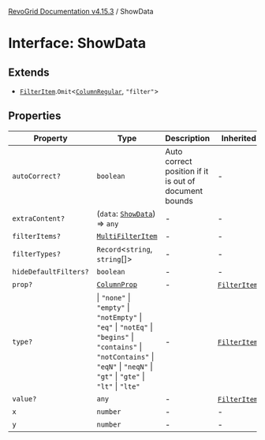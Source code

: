 [RevoGrid Documentation v4.15.3](README.md) / ShowData

# Interface: ShowData

## Extends

- [`FilterItem`](Interface.FilterItem.md).`Omit`\<[`ColumnRegular`](Interface.ColumnRegular.md), `"filter"`\>

## Properties

| Property | Type | Description | Inherited from | Defined in |
| ------ | ------ | ------ | ------ | ------ |
| `autoCorrect?` | `boolean` | Auto correct position if it is out of document bounds | - | [src/plugins/filter/filter.types.ts:166](https://github.com/revolist/revogrid/blob/0f25b4576d7b148a35319cded1f6d62c5f4ebd98/src/plugins/filter/filter.types.ts#L166) |
| `extraContent?` | (`data`: [`ShowData`](Interface.ShowData.md)) => `any` | - | - | [src/plugins/filter/filter.types.ts:172](https://github.com/revolist/revogrid/blob/0f25b4576d7b148a35319cded1f6d62c5f4ebd98/src/plugins/filter/filter.types.ts#L172) |
| `filterItems?` | [`MultiFilterItem`](Interface.MultiFilterItem.md) | - | - | [src/plugins/filter/filter.types.ts:168](https://github.com/revolist/revogrid/blob/0f25b4576d7b148a35319cded1f6d62c5f4ebd98/src/plugins/filter/filter.types.ts#L168) |
| `filterTypes?` | `Record`\<`string`, `string`[]\> | - | - | [src/plugins/filter/filter.types.ts:167](https://github.com/revolist/revogrid/blob/0f25b4576d7b148a35319cded1f6d62c5f4ebd98/src/plugins/filter/filter.types.ts#L167) |
| `hideDefaultFilters?` | `boolean` | - | - | [src/plugins/filter/filter.types.ts:170](https://github.com/revolist/revogrid/blob/0f25b4576d7b148a35319cded1f6d62c5f4ebd98/src/plugins/filter/filter.types.ts#L170) |
| `prop?` | [`ColumnProp`](TypeAlias.ColumnProp.md) | - | [`FilterItem`](Interface.FilterItem.md).`prop` | [src/plugins/filter/filter.types.ts:129](https://github.com/revolist/revogrid/blob/0f25b4576d7b148a35319cded1f6d62c5f4ebd98/src/plugins/filter/filter.types.ts#L129) |
| `type?` | \| `"none"` \| `"empty"` \| `"notEmpty"` \| `"eq"` \| `"notEq"` \| `"begins"` \| `"contains"` \| `"notContains"` \| `"eqN"` \| `"neqN"` \| `"gt"` \| `"gte"` \| `"lt"` \| `"lte"` | - | [`FilterItem`](Interface.FilterItem.md).`type` | [src/plugins/filter/filter.types.ts:131](https://github.com/revolist/revogrid/blob/0f25b4576d7b148a35319cded1f6d62c5f4ebd98/src/plugins/filter/filter.types.ts#L131) |
| `value?` | `any` | - | [`FilterItem`](Interface.FilterItem.md).`value` | [src/plugins/filter/filter.types.ts:133](https://github.com/revolist/revogrid/blob/0f25b4576d7b148a35319cded1f6d62c5f4ebd98/src/plugins/filter/filter.types.ts#L133) |
| `x` | `number` | - | - | [src/plugins/filter/filter.types.ts:161](https://github.com/revolist/revogrid/blob/0f25b4576d7b148a35319cded1f6d62c5f4ebd98/src/plugins/filter/filter.types.ts#L161) |
| `y` | `number` | - | - | [src/plugins/filter/filter.types.ts:162](https://github.com/revolist/revogrid/blob/0f25b4576d7b148a35319cded1f6d62c5f4ebd98/src/plugins/filter/filter.types.ts#L162) |
